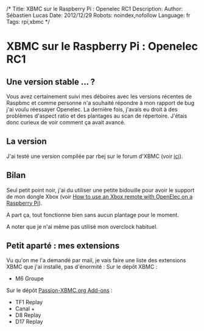 /*
Title: XBMC sur le Raspberry Pi : Openelec RC1
Description: 
Author: Sébastien Lucas
Date: 2012/12/29
Robots: noindex,nofollow
Language: fr
Tags: rpi,xbmc
*/
# XBMC sur le Raspberry Pi : Openelec RC1

## Une version stable ... ?
Vous avez certainement suivi mes déboires avec les versions récentes de Raspbmc et comme personne n'a souhaité répondre à mon rapport de bug j'ai voulu réessayer Openelec. La dernière fois, j'avais eu droit à des problèmes d'aspect ratio et des plantages au scan de répertoire. J'étais donc curieux de voir comment ça avait avancé.


## La version

J'ai testé une version compilée par rbej sur le forum d'XBMC (voir [ici](http://forum.xbmc.org/showthread.php?tid=140518&pid=1278927#pid1278927)).

## Bilan

Seul petit point noir, j'ai du utiliser une petite bidouille pour avoir le support de mon dongle Xbox (voir [How to use an Xbox remote with OpenElec on a Raspberry Pi](/en/tips/raspberry-pi-openelec-xbox-dongle)).

A part ça, tout fonctionne bien sans aucun plantage pour le moment.

A noter que je n'ai même pas utilisé mon overclock habituel.

## Petit aparté : mes extensions

Vu qu'on me l'a demandé par mail, je vais faire une liste des extensions XBMC que j'ai installé, pas d'énormité :
Sur le dépôt XBMC :
* M6 Groupe

Sur le dépôt [Passion-XBMC.org Add-ons](http://passion-xbmc.org/addons/?Page=View&ID=repository.passion.xbmc.org.frodo) :
* TF1 Replay
* Canal +
* D8 Replay
* D17 Replay



